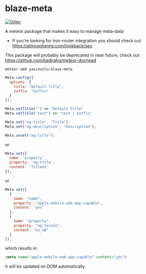 blaze-meta
==========

[![Gitter](https://badges.gitter.im/Join%20Chat.svg)](https://gitter.im/yasinuslu/blaze-meta?utm_source=badge&utm_medium=badge&utm_campaign=pr-badge&utm_content=badge)

A meteor package that makes it easy to manage meta-data

- If you're looking for iron-router integration you should check out https://atmospherejs.com/lookback/seo

This package will probably be deprecated in near future, check out https://github.com/kadirahq/meteor-dochead

```
meteor add yasinuslu:blaze-meta
```

```js
Meta.config({
  options: {
    title: "Default Title",
    suffix: "Suffix"
  }
});

Meta.setTitle("") => "Default Title"
Meta.setTitle("test") => "test | Suffix"

Meta.set("og:title", "Title");
Meta.set("og:description", "Description");

Meta.unset("og:title");
```

or

```js
Meta.set({
  name: 'property',
  property: 'og:title',
  content: 'Titleee'
});
```

or

```js
Meta.set([
  {
    name: "name",
    property: "apple-mobile-web-app-capable",
    content: "yes"
  },
  {
    name: "property",
    property: "og:locale",
    content: "en_GB"
  }
]);
```

which results in:

```html
<meta name="apple-mobile-web-app-capable" content="yes">
```

It will be updated on DOM automatically.
